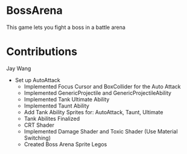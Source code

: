 # BossArena

This game lets you fight a boss in a battle arena

# Contributions
Jay Wang
- Set up AutoAttack
    - Implemented Focus Cursor and BoxCollider for the Auto Attack
    - Implemented GenericProjectile and GenericProjectileAbility
    - Implemented Tank Ultimate Ability
    - Implemented Taunt Ability
    - Add Tank Ability Sprites for: AutoAttack, Taunt, Ultimate
    - Tank Abilites Finalized
    - CRT Shader
    - Implemented Damage Shader and Toxic Shader (Use Material Switching)
    - Created Boss Arena Sprite Legos